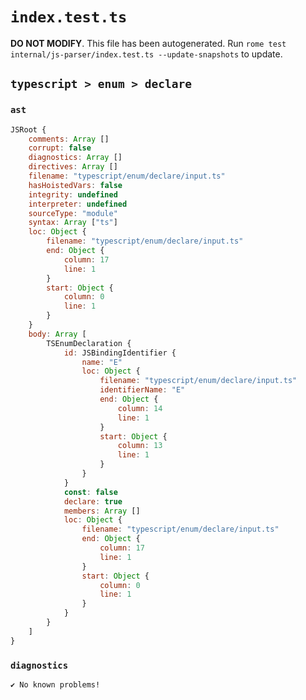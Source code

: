 # `index.test.ts`

**DO NOT MODIFY**. This file has been autogenerated. Run `rome test internal/js-parser/index.test.ts --update-snapshots` to update.

## `typescript > enum > declare`

### `ast`

```javascript
JSRoot {
	comments: Array []
	corrupt: false
	diagnostics: Array []
	directives: Array []
	filename: "typescript/enum/declare/input.ts"
	hasHoistedVars: false
	integrity: undefined
	interpreter: undefined
	sourceType: "module"
	syntax: Array ["ts"]
	loc: Object {
		filename: "typescript/enum/declare/input.ts"
		end: Object {
			column: 17
			line: 1
		}
		start: Object {
			column: 0
			line: 1
		}
	}
	body: Array [
		TSEnumDeclaration {
			id: JSBindingIdentifier {
				name: "E"
				loc: Object {
					filename: "typescript/enum/declare/input.ts"
					identifierName: "E"
					end: Object {
						column: 14
						line: 1
					}
					start: Object {
						column: 13
						line: 1
					}
				}
			}
			const: false
			declare: true
			members: Array []
			loc: Object {
				filename: "typescript/enum/declare/input.ts"
				end: Object {
					column: 17
					line: 1
				}
				start: Object {
					column: 0
					line: 1
				}
			}
		}
	]
}
```

### `diagnostics`

```
✔ No known problems!

```
